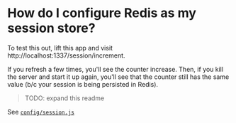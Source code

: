 # How do I configure Redis as my session store?

To test this out, lift this app and visit http://localhost:1337/session/increment.

If you refresh a few times, you'll see the counter increase.  Then, if you kill the server and start it up again, you'll see that the counter still has the same value (b/c your session is being persisted in Redis).


> TODO: expand this readme

See [`config/session.js`](./config/session.js#L33)

